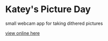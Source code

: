 # Katey's Picture Day
small webcam app for taking dithered pictures

[view online here](https://kate-bagenzo.github.io/katey-cam/)
